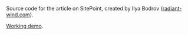 Source code for the []() article on
SitePoint,
created by Ilya Bodrov ([radiant-wind.com](http://radiant-wind.com)).

[Working demo]().